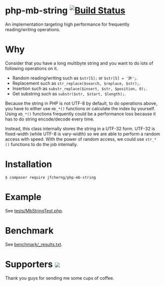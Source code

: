 # php-mb-string [![Build Status](https://travis-ci.org/jfcherng/php-mb-string.svg?branch=master)](https://travis-ci.org/jfcherng/php-mb-string)

An implementation targeting high performance for frequently reading/writing operations.


# Why

Consider that you have a long multibyte string and you want to do lots of following operations on it.

- Random reading/writing such as `$str[5];` or `$str[5] = '許';`.
- Replacement such as `str_replace($search, $replace, $str);`.
- Insertion such as `substr_replace($insert, $str, $position, 0);`.
- Get substring such as `substr($str, $start, $length);`.

Because the string in PHP is not UTF-8 by default, to do operations above,
you have to either use `mb_*()` functions or calculate the index by yourself.
Using `mb_*()` functions frequently could be a performance loss because it has
to do string encode/decode every time.

Instead, this class internally stores the string in a UTF-32 form.
UTF-32 is fixed-width (while UTF-8 is vary-width) so we are able to perform a
random access with speed. With the power of random access, we could use
`str_*()` functions to do the job internally.


# Installation

```
$ composer require jfcherng/php-mb-string
```


# Example

See [tests/MbStringTest.php](https://github.com/jfcherng/php-mb-string/blob/master/tests/MbStringTest.php).


# Benchmark

See [benchmark/_results.txt](https://github.com/jfcherng/php-mb-string/blob/master/benchmark/_results.txt).


Supporters <a href="https://www.paypal.com/cgi-bin/webscr?cmd=_s-xclick&hosted_button_id=ATXYY9Y78EQ3Y" target="_blank"><img src="https://www.paypalobjects.com/en_US/i/btn/btn_donate_LG.gif" /></a>
==========

Thank you guys for sending me some cups of coffee.
